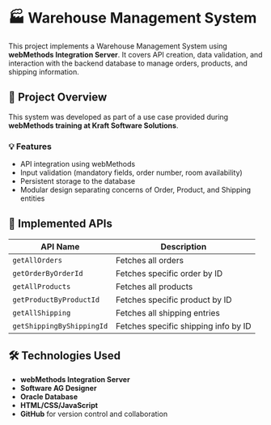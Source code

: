 # 🏭 Warehouse Management System

This project implements a Warehouse Management System using **webMethods Integration Server**. It covers API creation, data validation, and interaction with the backend database to manage orders, products, and shipping information.

## 📌 Project Overview

This system was developed as part of a use case provided during **webMethods training at Kraft Software Solutions**.

### 💡 Features

- API integration using webMethods
- Input validation (mandatory fields, order number, room availability)
- Persistent storage to the database
- Modular design separating concerns of Order, Product, and Shipping entities

## 🔧 Implemented APIs

| API Name                   | Description                           |
|---------------------------|---------------------------------------|
| `getAllOrders`            | Fetches all orders                    |
| `getOrderByOrderId`       | Fetches specific order by ID          |
| `getAllProducts`          | Fetches all products                  |
| `getProductByProductId`   | Fetches specific product by ID        |
| `getAllShipping`          | Fetches all shipping entries          |
| `getShippingByShippingId`| Fetches specific shipping info by ID  |

## 🛠 Technologies Used

- **webMethods Integration Server**
- **Software AG Designer**
- **Oracle Database**
- **HTML/CSS/JavaScript**
- **GitHub** for version control and collaboration

